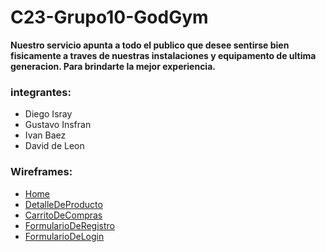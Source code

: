 # C23-Grupo10-GodGym

 **Nuestro servicio apunta a todo el publico que desee sentirse bien fisicamente a traves de nuestras instalaciones y equipamento de ultima generacion. Para brindarte la mejor experiencia.**

### integrantes:
- Diego Isray
- Gustavo Insfran
- Ivan Baez
- David de Leon

### Wireframes:
* [Home](https://www.figma.com/file/n0HGdXcTzvcx0XwG2XESO2/Untitled?type=design&node-id=0-1&mode=design&t=XVgTUlclPVKUhTcP-0)
* [DetalleDeProducto]()
* [CarritoDeCompras]()
* [FormularioDeRegistro](https://www.figma.com/file/DdjQD5VFbiQpIFZdMPxlJc/Untitled?type=design&node-id=0-1&mode=design&t=7TeUw62Ud4Q6wuLN-0)
* [FormularioDeLogin](https://www.figma.com/file/DdjQD5VFbiQpIFZdMPxlJc/Untitled?type=design&node-id=0-1&mode=design&t=7TeUw62Ud4Q6wuLN-0)

